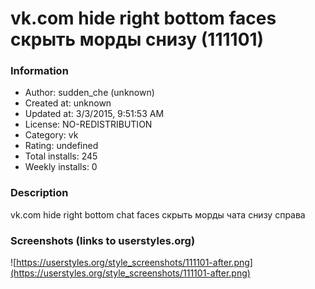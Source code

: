 # vk.com hide right bottom faces скрыть морды снизу (111101)

### Information
- Author: sudden_che (unknown)
- Created at: unknown
- Updated at: 3/3/2015, 9:51:53 AM
- License: NO-REDISTRIBUTION
- Category: vk
- Rating: undefined
- Total installs: 245
- Weekly installs: 0


### Description
vk.com hide right bottom chat faces 
скрыть морды чата снизу справа


### Screenshots (links to userstyles.org)
![https://userstyles.org/style_screenshots/111101-after.png](https://userstyles.org/style_screenshots/111101-after.png)


